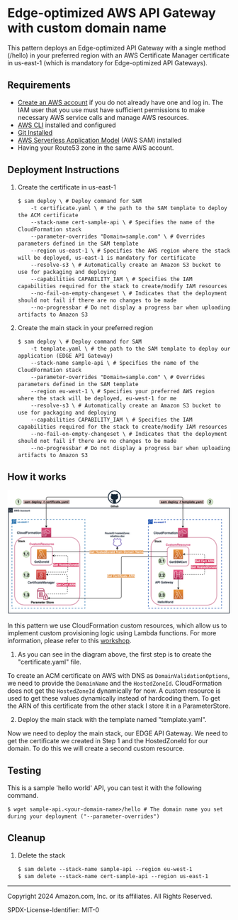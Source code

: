 # Edge-optimized AWS API Gateway with custom domain name
This pattern deploys an Edge-optimized API Gateway with a single method (/hello) in your preferred region with an AWS Certificate Manager certificate in us-east-1 (which is mandatory for Edge-optimized API Gateways).

## Requirements
* [Create an AWS account](https://portal.aws.amazon.com/gp/aws/developer/registration/index.html) if you do not already have one and log in. The IAM user that you use must have sufficient permissions to make necessary AWS service calls and manage AWS resources.
* [AWS CLI](https://docs.aws.amazon.com/cli/latest/userguide/install-cliv2.html) installed and configured
* [Git Installed](https://git-scm.com/book/en/v2/Getting-Started-Installing-Git)
* [AWS Serverless Application Model](https://docs.aws.amazon.com/serverless-application-model/latest/developerguide/serverless-sam-cli-install.html) (AWS SAM) installed
* Having your Route53 zone in the same AWS account.

## Deployment Instructions
1. Create the certificate in us-east-1
    ```
    $ sam deploy \ # Deploy command for SAM
        -t certificate.yaml \ # the path to the SAM template to deploy the ACM certificate
        --stack-name cert-sample-api \ # Specifies the name of the CloudFormation stack
        --parameter-overrides "Domain=sample.com" \ # Overrides parameters defined in the SAM template
        --region us-east-1 \ # Specifies the AWS region where the stack will be deployed, us-east-1 is mandatory for certificate
        --resolve-s3 \ # Automatically create an Amazon S3 bucket to use for packaging and deploying
        --capabilities CAPABILITY_IAM \ # Specifies the IAM capabilities required for the stack to create/modify IAM resources
        --no-fail-on-empty-changeset \ # Indicates that the deployment should not fail if there are no changes to be made
        --no-progressbar # Do not display a progress bar when uploading artifacts to Amazon S3
    ```
1. Create the main stack in your preferred region
    ```
    $ sam deploy \ # Deploy command for SAM
        -t template.yaml \ # the path to the SAM template to deploy our application (EDGE API Gateway)
        --stack-name sample-api \ # Specifies the name of the CloudFormation stack
        --parameter-overrides "Domain=sample.com" \ # Overrides parameters defined in the SAM template
        --region eu-west-1 \ # Specifies your preferred AWS region where the stack will be deployed, eu-west-1 for me
        --resolve-s3 \ # Automatically create an Amazon S3 bucket to use for packaging and deploying
        --capabilities CAPABILITY_IAM \ # Specifies the IAM capabilities required for the stack to create/modify IAM resources
        --no-fail-on-empty-changeset \ # Indicates that the deployment should not fail if there are no changes to be made
        --no-progressbar # Do not display a progress bar when uploading artifacts to Amazon S3
    ```
## How it works
<img width="1273" alt="image" src="assets/architecture.png">

In this pattern we use CloudFormation custom resources, which allow us to implement custom provisioning logic using Lambda functions. For more information, please refer to this [workshop](https://mng.workshop.aws/cloudformation/customresource.html).

1. As you can see in the diagram above, the first step is to create the "certificate.yaml" file.

To create an ACM certificate on AWS with DNS as `DomainValidationOptions`, we need to provide the `DomainName` and the `HostedZoneId`. CloudFormation does not get the `HostedZoneId` dynamically for now. A custom resource is used to get these values dynamically instead of hardcoding them.
To get the ARN of this certificate from the other stack I store it in a ParameterStore.

2. Deploy the main stack with the template named "template.yaml".

Now we need to deploy the main stack, our EDGE API Gateway. We need to get the certificate we created in Step 1 and the HostedZoneId for our domain. To do this we will create a second custom resource.

## Testing
This is a sample 'hello world' API, you can test it with the following command.

    $ wget sample-api.<your-domain-name>/hello # The domain name you set during your deployment ("--parameter-overrides")

## Cleanup

1. Delete the stack
    ```
    $ sam delete --stack-name sample-api --region eu-west-1
    $ sam delete --stack-name cert-sample-api --region us-east-1
    ```

----
Copyright 2024 Amazon.com, Inc. or its affiliates. All Rights Reserved.

SPDX-License-Identifier: MIT-0
